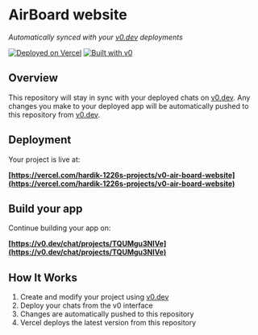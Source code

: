 # AirBoard website

*Automatically synced with your [v0.dev](https://v0.dev) deployments*

[![Deployed on Vercel](https://img.shields.io/badge/Deployed%20on-Vercel-black?style=for-the-badge&logo=vercel)](https://vercel.com/hardik-1226s-projects/v0-air-board-website)
[![Built with v0](https://img.shields.io/badge/Built%20with-v0.dev-black?style=for-the-badge)](https://v0.dev/chat/projects/TQUMgu3NIVe)

## Overview

This repository will stay in sync with your deployed chats on [v0.dev](https://v0.dev).
Any changes you make to your deployed app will be automatically pushed to this repository from [v0.dev](https://v0.dev).

## Deployment

Your project is live at:

**[https://vercel.com/hardik-1226s-projects/v0-air-board-website](https://vercel.com/hardik-1226s-projects/v0-air-board-website)**

## Build your app

Continue building your app on:

**[https://v0.dev/chat/projects/TQUMgu3NIVe](https://v0.dev/chat/projects/TQUMgu3NIVe)**

## How It Works

1. Create and modify your project using [v0.dev](https://v0.dev)
2. Deploy your chats from the v0 interface
3. Changes are automatically pushed to this repository
4. Vercel deploys the latest version from this repository